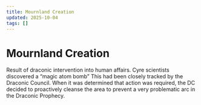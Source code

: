 ```yaml
---
title: Mournland Creation
updated: 2025-10-04
tags: []
---
```


# Mournland Creation

Result of draconic intervention into human affairs. Cyre scientists discovered a “magic atom bomb” This had been closely tracked by the Draconic Council. When it was determined that action was required, the DC decided to proactively cleanse the area to prevent a very problematic arc in the Draconic Prophecy.

